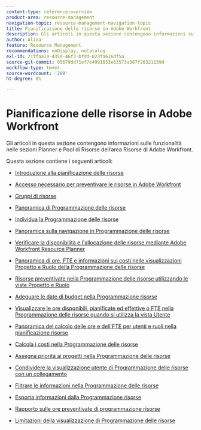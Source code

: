 ```yaml
---
content-type: reference;overview
product-area: resource-management
navigation-topic: resource-management-navigation-topic
title: Pianificazione delle risorse in Adobe Workfront
description: Gli articoli in questa sezione contengono informazioni sulle funzionalità nelle sezioni Planner e Pool di Risorse dell’area Risorse di Adobe Workfront.
author: Alina
feature: Resource Management
recommendations: noDisplay, noCatalog
exl-id: 21ffaa14-435d-46f3-bfdd-823fa616df5a
source-git-commit: 95679dd71ef7e4991853e63573a387f26321159d
workflow-type: tm+mt
source-wordcount: '209'
ht-degree: 0%

---
```


# Pianificazione delle risorse in Adobe Workfront

Gli articoli in questa sezione contengono informazioni sulle funzionalità nelle sezioni Planner e Pool di Risorse dell’area Risorse di Adobe Workfront.

Questa sezione contiene i seguenti articoli:

* [Introduzione alla pianificazione delle risorse](../../resource-mgmt/resource-planning/get-started-resource-planning.md)
* [Accesso necessario per preventivare le risorse in Adobe Workfront](../../resource-mgmt/resource-planning/access-needed-to-budget-resources.md)
* [Gruppi di risorse](../../resource-mgmt/resource-planning/resource-pools/resource-pools.md)
* [Panoramica di Programmazione delle risorse](../../resource-mgmt/resource-planning/get-started-resource-planner.md)
* [Individua la Programmazione delle risorse](../../resource-mgmt/resource-planning/locate-resource-planner.md)
* [Panoramica sulla navigazione in Programmazione delle risorse](../../resource-mgmt/resource-planning/resource-planner-navigation.md)
* [Verificare la disponibilità e l&#39;allocazione delle risorse mediante Adobe Workfront Resource Planner](../../resource-mgmt/resource-planning/resource-availability-allocation-resource-planner.md)
* [Panoramica di ore, FTE e informazioni sui costi nelle visualizzazioni Progetto e Ruolo della Programmazione delle risorse](../../resource-mgmt/resource-planning/overview-of-planner-hour-fte-cost-information-in-role-project-views.md)
* [Risorse preventivate nella Programmazione delle risorse utilizzando le viste Progetto e Ruolo](../../resource-mgmt/resource-planning/budget-resources-project-role-views-resource-planner.md)
* [Adeguare le date di budget nella Programmazione risorse](../../resource-mgmt/resource-planning/adjust-budgeting-dates.md)
* [Visualizzare le ore disponibili, pianificate ed effettive o FTE nella Programmazione delle risorse quando si utilizza la vista Utente](../../resource-mgmt/resource-planning/view-hours-fte-user-view-resource-planner.md)
* [Panoramica del calcolo delle ore e dell&#39;FTE per utenti e ruoli nella pianificazione risorse](../../resource-mgmt/resource-planning/calculate-hours-fte-for-users-roles-resource-planner.md)
* [Calcola i costi nella Programmazione delle risorse](../../resource-mgmt/resource-planning/calculate-costs-resource-planner.md)
* [Assegna priorità ai progetti nella Programmazione delle risorse](../../resource-mgmt/resource-planning/prioritize-projects-resource-planner.md)
* [Condividere la visualizzazione utente di Programmazione delle risorse con un collegamento](../../resource-mgmt/resource-planning/share-resource-planner-with-link.md)
* [Filtrare le informazioni nella Programmazione delle risorse](../../resource-mgmt/resource-planning/filter-resource-planner.md)
* [Esporta informazioni dalla Programmazione risorse](../../resource-mgmt/resource-planning/export-resource-planner.md)
* [Rapporto sulle ore preventivate di programmazione risorse](../../resource-mgmt/resource-planning/report-on-budgeted-hours.md)
* [Limitazioni della visualizzazione di Programmazione delle risorse](../../resource-mgmt/resource-planning/resource-planner-display-limitations.md)

  <!--
  <li data-mc-conditions="QuicksilverOrClassic.Draft mode"><a href="../../resource-mgmt/resource-planning/track-user-utilization.md" class="MCXref xref" xrefformat="{para}">Track User Utilization information</a> </li>
  -->

  <!--
  <li data-mc-conditions="QuicksilverOrClassic.Draft mode"><a href="../../resource-mgmt/resource-planning/budget-by-project-resource-planner-d.md" class="MCXref xref" xrefformat="{para}">Budget resources by project in the Resource Planner</a> </li>
  -->

  <!--
  <li data-mc-conditions="QuicksilverOrClassic.Draft mode"><a href="../../resource-mgmt/resource-planning/budget-by-role-resource-planner-d.md" class="MCXref xref" xrefformat="{para}">Budget resources by role in the Resource Planner </a> </li>
  -->

  <!--
  <li data-mc-conditions="QuicksilverOrClassic.Draft mode"><a href="../../resource-mgmt/resource-planning/view-projects-roles-users-resource-planner.md" class="MCXref xref" xrefformat="{para}">View projects, roles, and users using the Resource Planner</a> </li>
  -->

  <!--
  <li data-mc-conditions="QuicksilverOrClassic.Draft mode"><a href="../../resource-mgmt/resource-planning/manage-resource-planner-d.md" class="MCXref xref" xrefformat="{para}">Manage resources in the Resource Planner</a> </li>
  -->

  <!--
  <li data-mc-conditions="QuicksilverOrClassic.Draft mode"><a href="../../resource-mgmt/resource-planning/resource-planner-overview-d.md" class="MCXref xref" xrefformat="{para}">Overview of the areas of the Resource Planner</a> </li>
  -->
